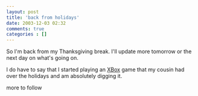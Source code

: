```yaml
---
layout: post
title: 'back from holidays'
date: 2003-12-03 02:32
comments: true
categories : []
---  
```


So I'm back from my Thanksgiving break. I'll update more tomorrow or the next day on what's going on.

I do have to say that I started playing an <a href="http://www.easports.com/games/tigerwoods2004/home.jsp">XBox</a> game that my cousin had over the holidays and am absolutely digging it.

more to follow

